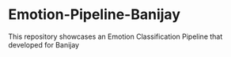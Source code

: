 # Emotion-Pipeline-Banijay
This repository showcases an Emotion Classification Pipeline that developed for Banijay
